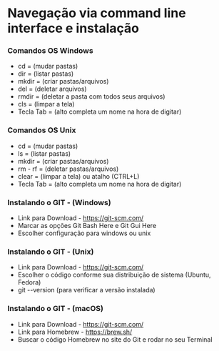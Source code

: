 # Navegação via command line interface e instalação

### Comandos OS Windows

- cd = (mudar pastas)
- dir = (listar pastas)
- mkdir = (criar pastas/arquivos)
- del = (deletar arquivos)
- rmdir = (deletar a pasta com todos seus arquivos)
- cls = (limpar a tela)
- Tecla Tab = (alto completa um nome na hora de digitar)

### Comandos OS Unix

- cd = (mudar pastas)
- ls = (listar pastas)
- mkdir = (criar pastas/arquivos)
- rm - rf = (deletar pastas/arquivos)
- clear = (limpar a tela) ou atalho (CTRL+L)
- Tecla Tab = (alto completa um nome na hora de digitar)

### Instalando o GIT - (Windows)

- Link para Download - https://git-scm.com/
- Marcar as opções Git Bash Here e Git Gui Here
- Escolher configuração para windows ou unix

### Instalando o GIT - (Unix)

- Link para Download - https://git-scm.com/
- Escolher o código conforme sua distribuição de sistema (Ubuntu, Fedora)
- git --version (para verificar a versão instalada)

### Instalando o GIT - (macOS)

- Link para Download - https://git-scm.com/
- Link para Homebrew - https://brew.sh/
- Buscar o código Homebrew no site do Git e rodar no seu Terminal
